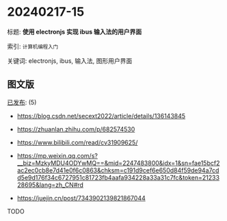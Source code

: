 # 20240217-15

标题:
**使用 electronjs 实现 ibus 输入法的用户界面**

索引: `计算机编程入门`

关键词: electronjs, ibus, 输入法, 图形用户界面


## 图文版

[已发布](./a.md): (5)

+ <https://blog.csdn.net/secext2022/article/details/136143845>
+ <https://zhuanlan.zhihu.com/p/682574530>
+ <https://www.bilibili.com/read/cv31909625/>

+ <https://mp.weixin.qq.com/s?__biz=MzkyMDU4ODYwMQ==&mid=2247483800&idx=1&sn=fae15bcf2ac2ec0cb8e7d41e0f6c0863&chksm=c191d9cef6e650d84f59de94a7cdd5e9d176f34c6727951c81723fb4aafa934228a33a31c7fc&token=2123328695&lang=zh_CN#rd>

+ <https://juejin.cn/post/7343902139821867044>

TODO
